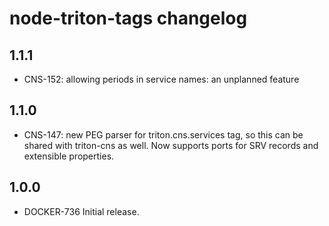 # node-triton-tags changelog

## 1.1.1

- CNS-152: allowing periods in service names: an unplanned feature

## 1.1.0

- CNS-147: new PEG parser for triton.cns.services tag, so this can be
  shared with triton-cns as well. Now supports ports for SRV records and
  extensible properties.

## 1.0.0

- DOCKER-736 Initial release.
